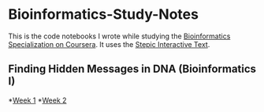 # Bioinformatics-Study-Notes

This is the code notebooks I wrote while studying the [Bioinformatics Specialization on Coursera](https://www.coursera.org/specializations/bioinformatics). It uses the [Stepic Interactive Text](https://stepik.org).

## Finding Hidden Messages in DNA (Bioinformatics I)

*[Week 1](https://stepik.org/course/604/syllabus)
*[Week 2](https://stepik.org/course/605/syllabus)
